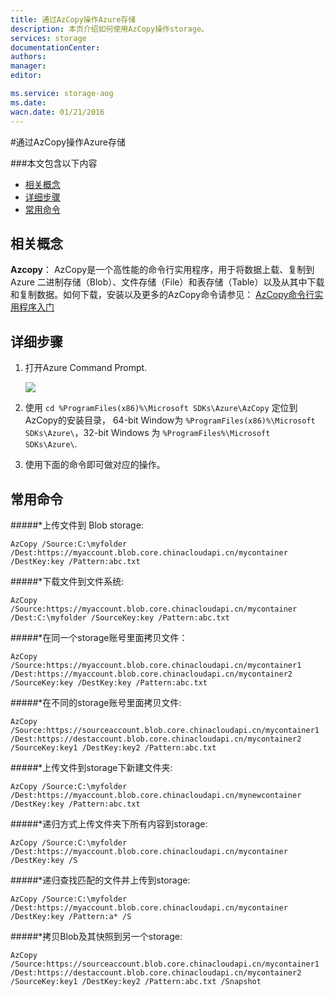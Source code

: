 ```yaml
---
title: 通过AzCopy操作Azure存储
description: 本页介绍如何使用AzCopy操作storage。
services: storage
documentationCenter: 
authors: 
manager: 
editor: 

ms.service: storage-aog
ms.date: 
wacn.date: 01/21/2016
---
```


#通过AzCopy操作Azure存储

###本文包含以下内容

* [相关概念](#related)
* [详细步骤](#operation)
* [常用命令](#common)

## <a id="related"></a>相关概念
<b> Azcopy</b>： AzCopy是一个高性能的命令行实用程序，用于将数据上载、复制到 Azure 二进制存储（Blob）、文件存储（File）和表存储（Table）以及从其中下载和复制数据。如何下载，安装以及更多的AzCopy命令请参见： [AzCopy命令行实用程序入门](./storage/storage-use-azcopy.md) 

## <a id="operation"></a>详细步骤
1. 打开Azure Command Prompt.

    ![](./media/aog-storage-how-to-use-azcopy/azure-command-prompt-tool.png)

2. 使用 `cd %ProgramFiles(x86)%\Microsoft SDKs\Azure\AzCopy` 定位到AzCopy的安装目录， 64-bit Window为 `%ProgramFiles(x86)%\Microsoft SDKs\Azure\`，32-bit Windows 为 `%ProgramFiles%\Microsoft SDKs\Azure\`. 

3. 使用下面的命令即可做对应的操作。

## <a id="common"></a>常用命令

#####*上传文件到 Blob storage:

    AzCopy /Source:C:\myfolder /Dest:https://myaccount.blob.core.chinacloudapi.cn/mycontainer /DestKey:key /Pattern:abc.txt 

#####*下载文件到文件系统:

    AzCopy /Source:https://myaccount.blob.core.chinacloudapi.cn/mycontainer /Dest:C:\myfolder /SourceKey:key /Pattern:abc.txt

#####*在同一个storage账号里面拷贝文件：

    AzCopy /Source:https://myaccount.blob.core.chinacloudapi.cn/mycontainer1 /Dest:https://myaccount.blob.core.chinacloudapi.cn/mycontainer2 /SourceKey:key /DestKey:key /Pattern:abc.txt 

#####*在不同的storage账号里面拷贝文件:

    AzCopy /Source:https://sourceaccount.blob.core.chinacloudapi.cn/mycontainer1 /Dest:https://destaccount.blob.core.chinacloudapi.cn/mycontainer2 /SourceKey:key1 /DestKey:key2 /Pattern:abc.txt

#####*上传文件到storage下新建文件夹:

    AzCopy /Source:C:\myfolder /Dest:https://myaccount.blob.core.chinacloudapi.cn/mynewcontainer /DestKey:key /Pattern:abc.txt

#####*递归方式上传文件夹下所有内容到storage:

    AzCopy /Source:C:\myfolder /Dest:https://myaccount.blob.core.chinacloudapi.cn/mycontainer /DestKey:key /S

#####*递归查找匹配的文件并上传到storage:

    AzCopy /Source:C:\myfolder /Dest:https://myaccount.blob.core.chinacloudapi.cn/mycontainer /DestKey:key /Pattern:a* /S

#####*拷贝Blob及其快照到另一个storage:

    AzCopy /Source:https://sourceaccount.blob.core.chinacloudapi.cn/mycontainer1 /Dest:https://destaccount.blob.core.chinacloudapi.cn/mycontainer2 /SourceKey:key1 /DestKey:key2 /Pattern:abc.txt /Snapshot  
